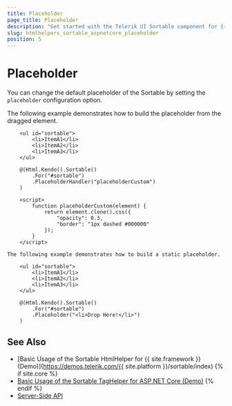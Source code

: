 ```yaml
---
title: Placeholder
page_title: Placeholder
description: "Get started with the Telerik UI Sortable component for {{ site.framework }} and learn how to customize the placeholder."
slug: htmlhelpers_sortable_aspnetcore_placeholder
position: 5
---
```


# Placeholder

You can change the default placeholder of the Sortable by setting the `placeholder` configuration option.

The following example demonstrates how to build the placeholder from the dragged element.

```HtmlHelper
    <ul id="sortable">
        <li>ItemA1</li>
        <li>ItemA2</li>
        <li>ItemA3</li>
    </ul>

    @(Html.Kendo().Sortable()
        .For("#sortable")
        .PlaceholderHandler("placeholderCustom")
    )

    <script>
        function placeholderCustom(element) {
            return element.clone().css({
                "opacity": 0.3,
                "border": "1px dashed #000000"
            });
        }
    </script>

The following example demonstrates how to build a static placeholder.

    <ul id="sortable">
        <li>ItemA1</li>
        <li>ItemA2</li>
        <li>ItemA3</li>
    </ul>

    @(Html.Kendo().Sortable()
        .For("#sortable")
        .Placeholder("<li>Drop Here!</li>")
    )
```

## See Also

* [Basic Usage of the Sortable HtmlHelper for {{ site.framework }} (Demo)](https://demos.telerik.com/{{ site.platform }}/sortable/index)
{% if site.core %}
* [Basic Usage of the Sortable TagHelper for ASP.NET Core (Demo)](https://demos.telerik.com/aspnet-core/sortable/tag-helper)
{% endif %}
* [Server-Side API](/api/sortable)
